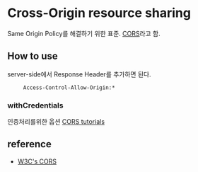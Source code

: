 # Cross-Origin resource sharing

Same Origin Policy를 해결하기 위한 표준. [CORS](http://www.w3.org/TR/cors/)라고 함.

## How to use

server-side에서 Response Header를 추가하면 된다.

```
     Access-Control-Allow-Origin:*
```

### withCredentials

인증처리를위한 옵션 [CORS tutorials](http://www.html5rocks.com/en/tutorials/cors/#toc-making-a-cors-request)

## reference
* [W3C's CORS](http://www.w3.org/TR/cors/)
